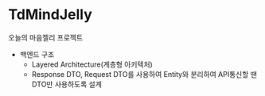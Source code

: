 # TdMindJelly
오늘의 마음젤리 프로젝트

- 백엔드 구조
  - Layered Architecture(계층형 아키텍처)
  - Response DTO, Request DTO를 사용하여 Entity와 분리하여 API통신할 땐 DTO만 사용하도록 설계
